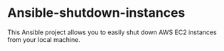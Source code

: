# Ansible-shutdown-instances
This Ansible project allows you to easily shut down AWS EC2 instances from your local machine.
